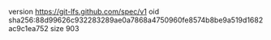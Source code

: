 version https://git-lfs.github.com/spec/v1
oid sha256:88d99626c932283289ae0a7868a4750960fe8574b8be9a519d1682ac9c1ea752
size 903
